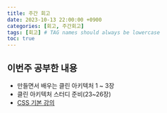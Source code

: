 ```yaml
---
title: 주간 회고
date: 2023-10-13 22:00:00 +0900
categories: [회고, 주간회고]
tags: [회고] # TAG names should always be lowercase
toc: true
---
```


## 이번주 공부한 내용
- 만들면서 배우는 클린 아키텍처 1 ~ 3장
- 클린 아키텍처 스터디 준비(23~26장)
- [CSS 기본 강의](https://www.yalco.kr/@html-css/2-1/)
